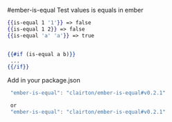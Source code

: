 #ember-is-equal
 Test values is equals in ember

 ```hbs
 {{is-equal 1 '1'}} => false
 {{is-equal 1 2}} => false
 {{is-equal 'a' 'a'}} => true


 {{#if (is-equal a b)}}
  ...
 {{/if}}
 ```

 Add in your package.json

 ```javascript
  "ember-is-equal": "clairton/ember-is-equal#v0.2.1"

  or
  "ember-is-equal": "clairton/ember-is-equal#v0.2.1"
 ```
